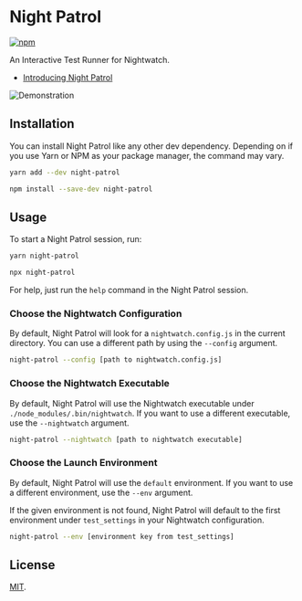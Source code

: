 # Night Patrol

[![npm](https://img.shields.io/npm/v/night-patrol.svg)](https://www.npmjs.com/package/night-patrol)

An Interactive Test Runner for Nightwatch.

- [Introducing Night Patrol](https://jahed.dev/2018/01/29/introducing-night-patrol/)

![Demonstration](https://www-static.jahed.dev/night-patrol/np3.gif)

## Installation

You can install Night Patrol like any other dev dependency. Depending on if you
use Yarn or NPM as your package manager, the command may vary.

```sh
yarn add --dev night-patrol
```

```sh
npm install --save-dev night-patrol
```

## Usage

To start a Night Patrol session, run:

```sh
yarn night-patrol
```

```sh
npx night-patrol
```

For help, just run the `help` command in the Night Patrol session.

### Choose the Nightwatch Configuration

By default, Night Patrol will look for a `nightwatch.config.js` in the current
directory. You can use a different path by using the `--config` argument.

```sh
night-patrol --config [path to nightwatch.config.js]
```

### Choose the Nightwatch Executable

By default, Night Patrol will use the Nightwatch executable under
`./node_modules/.bin/nightwatch`. If you want to use a different executable, use
the `--nightwatch` argument.

```sh
night-patrol --nightwatch [path to nightwatch executable]
```

### Choose the Launch Environment


By default, Night Patrol will use the `default` environment. If you want to use
a different environment, use the `--env` argument.

If the given environment is not found, Night Patrol will default to the first
environment under `test_settings` in your Nightwatch configuration.

```sh
night-patrol --env [environment key from test_settings]
```

## License

[MIT](LICENSE).
